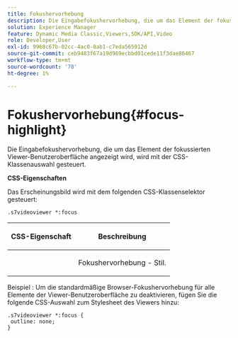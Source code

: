 ```yaml
---
title: Fokushervorhebung
description: Die Eingabefokushervorhebung, die um das Element der fokussierten Viewer-Benutzeroberfläche angezeigt wird, wird mit der CSS-Klassenauswahl gesteuert.
solution: Experience Manager
feature: Dynamic Media Classic,Viewers,SDK/API,Video
role: Developer,User
exl-id: 9968c67b-02cc-4ac0-8ab1-c7eda565912d
source-git-commit: ceb9483f67a19d969ecbbd01cede11f3dae86467
workflow-type: tm+mt
source-wordcount: '78'
ht-degree: 1%

---
```


# Fokushervorhebung{#focus-highlight}

Die Eingabefokushervorhebung, die um das Element der fokussierten Viewer-Benutzeroberfläche angezeigt wird, wird mit der CSS-Klassenauswahl gesteuert.

<!--<a id="section_061E550C1C1D4DB2BD663A898895B38C"></a>-->

**CSS-Eigenschaften**

Das Erscheinungsbild wird mit dem folgenden CSS-Klassenselektor gesteuert:

```
.s7videoviewer *:focus
```

<table id="table_94EE3F5BBE4547C0B4943471CEE7EDE4"> 
 <thead> 
  <tr> 
   <th colname="col1" class="entry"> <p> CSS-Eigenschaft </p> </th> 
   <th colname="col2" class="entry"> <p>Beschreibung </p> </th> 
  </tr> 
 </thead>
 <tbody> 
  <tr> 
   <td colname="col1"> <p> </span> <span class="codeph"> </p> </td> 
   <td colname="col2"> <p>Fokushervorhebung - Stil. </p> </td> 
  </tr> 
 </tbody> 
</table>

Beispiel : Um die standardmäßige Browser-Fokushervorhebung für alle Elemente der Viewer-Benutzeroberfläche zu deaktivieren, fügen Sie die folgende CSS-Auswahl zum Stylesheet des Viewers hinzu:

```
.s7videoviewer *:focus { 
 outline: none; 
}
```
